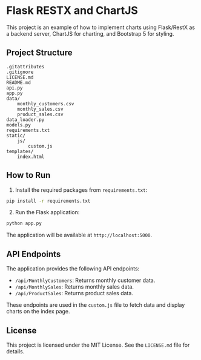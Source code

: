 # Flask RESTX and ChartJS

This project is an example of how to implement charts using Flask/RestX as a backend server, ChartJS for charting, and Bootstrap 5 for styling.

## Project Structure

```
.gitattributes
.gitignore
LICENSE.md
README.md
api.py
app.py
data/
	monthly_customers.csv
	monthly_sales.csv
	product_sales.csv
data_loader.py
models.py
requirements.txt
static/
	js/
		custom.js
templates/
	index.html
```

## How to Run

1. Install the required packages from `requirements.txt`:

```sh
pip install -r requirements.txt
```

2. Run the Flask application:

```sh
python app.py
```

The application will be available at `http://localhost:5000`.

## API Endpoints

The application provides the following API endpoints:

- `/api/MonthlyCustomers`: Returns monthly customer data.
- `/api/MonthlySales`: Returns monthly sales data.
- `/api/ProductSales`: Returns product sales data.

These endpoints are used in the `custom.js` file to fetch data and display charts on the index page.

## License

This project is licensed under the MIT License. See the `LICENSE.md` file for details.